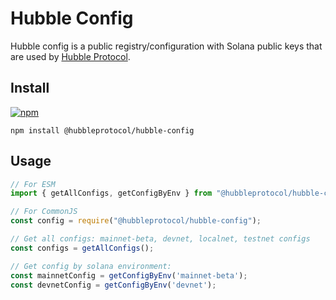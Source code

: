 # Hubble Config

Hubble config is a public registry/configuration with Solana public keys that are used by [Hubble Protocol](https://hubbleprotocol.io).

## Install

[![npm](https://img.shields.io/npm/v/@hubbleprotocol/hubble-config)](https://www.npmjs.com/package/@hubbleprotocol/hubble-config)

```shell
npm install @hubbleprotocol/hubble-config
```

## Usage

```js
// For ESM
import { getAllConfigs, getConfigByEnv } from "@hubbleprotocol/hubble-config";

// For CommonJS
const config = require("@hubbleprotocol/hubble-config");

// Get all configs: mainnet-beta, devnet, localnet, testnet configs
const configs = getAllConfigs();

// Get config by solana environment:
const mainnetConfig = getConfigByEnv('mainnet-beta');
const devnetConfig = getConfigByEnv('devnet');
```